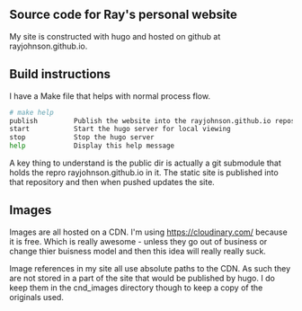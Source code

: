 
## Source code for Ray's personal website

My site is constructed with hugo and hosted on github at rayjohnson.github.io.

## Build instructions

I have a Make file that helps with normal process flow.
```bash
# make help
publish         Publish the website into the rayjohnson.github.io repository
start           Start the hugo server for local viewing
stop            Stop the hugo server
help            Display this help message
```

A key thing to understand is the public dir is actually a git submodule that holds the
repro rayjohnson.github.io in it.  The static site is published into that repository
and then when pushed updates the site.

## Images

Images are all hosted on a CDN.  I'm using https://cloudinary.com/ because it is free.
Which is really awesome - unless they go out of business or change thier buisness model
and then this idea will really really suck.

Image references in my site all use absolute paths to the CDN.  As such they are not
stored in a part of the site that would be published by hugo.  I do keep them in the
cnd_images directory though to keep a copy of the originals used.